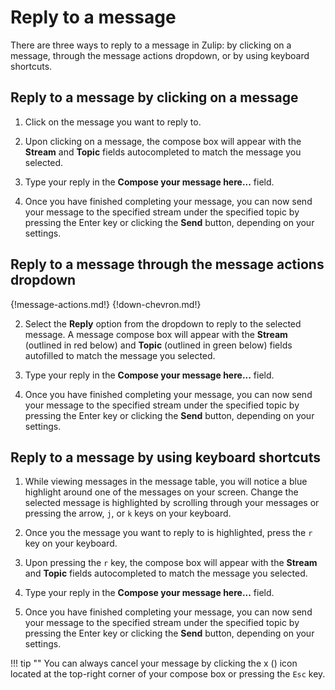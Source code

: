 # Reply to a message
There are three ways to reply to a message in Zulip: by clicking on a
message, through the message actions dropdown, or by using keyboard
shortcuts.

## Reply to a message by clicking on a message
1. Click on the message you want to reply to.

2. Upon clicking on a message, the compose box will appear with the
**Stream** and **Topic** fields autocompleted to match the message you
selected.

3. Type your reply in the **Compose your message here...** field.

4. Once you have finished completing your message, you can now send your
message to the specified stream under the specified topic by pressing the
Enter key or clicking the **Send** button, depending on your settings.

## Reply to a message through the message actions dropdown
{!message-actions.md!}
{!down-chevron.md!}

2. Select the **Reply** option from the dropdown to reply to the selected
message. A message compose box will appear with the **Stream** (outlined in red
below) and **Topic** (outlined in green below) fields autofilled to match the
message you selected.

3. Type your reply in the **Compose your message here...** field.

4. Once you have finished completing your message, you can now send your
message to the specified stream under the specified topic by pressing the
Enter key or clicking the **Send** button, depending on your settings.

## Reply to a message by using keyboard shortcuts
1. While viewing messages in the message table, you will notice a blue
highlight around one of the messages on your screen. Change the selected
message is highlighted by scrolling through your messages or pressing the
arrow, `j`, or `k` keys on your keyboard.

2. Once you the message you want to reply to is highlighted, press the `r`
key on your keyboard.

2. Upon pressing the `r` key, the compose box will appear with the
**Stream** and **Topic** fields autocompleted to match the message you
selected.

3. Type your reply in the **Compose your message here...** field.

4. Once you have finished completing your message, you can now send your
message to the specified stream under the specified topic by pressing the
Enter key or clicking the **Send** button, depending on your settings.

!!! tip ""
    You can always cancel your message by clicking the x (<i
    class="icon-vector-remove"></i>) icon located at the top-right corner of
    your compose box or pressing the `Esc` key.

